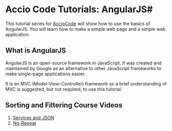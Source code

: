 # Accio Code Tutorials: AngularJS#


This tutorial series for [AccioCode](https://www.youtube.com/user/CDPAdvertising "Accio Code on YouTube") will show how to use the basics of AngularJS. You will learn how to make a simple web page and a simple web application.

## What is AngularJS ##
AngularJS is an open-source framework in JavaScript. It was created and maintained by Google as an alternative to other JavaScript frameworks to make single-page applications easier.

It is an MVC (Model-View-Controller) framework so a brief understanding of MVC is suggested, but not required, to use this tutorial.

## Sorting and Filtering Course Videos ##
1. [Services and JSON](http://youtu.be/rHmk0UhJSb4 "Services and JSON")
2. [Ng-Repeat](http://youtu.be/CqaoKt1Gvyk "Ng-Repeat")